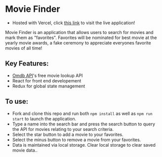 # Movie Finder
- Hosted with Vercel, click [this link](https://bl-shoppies.vercel.app/) to visit the live application!

Movie Finder is an application that allows users to search for movies and mark them as "favorites". Favorites will be nominated for best movie at the yearly movie awards, a fake ceremony to appreciate everyones favorite movies of all time!

## Key Features:
- [Omdb API](http://www.omdbapi.com/)'s free movie lookup API
- React for front end developement
- Redux for global state management

## To use:
- Fork and clone this repo and run both `npm install` as well as `npm run start` to launch the application.
- Type a name into the search bar and press the search button to query the API for movies relating to your search criteria.
- Select the star button to add a movie to your favorites.
- Select the minus button to remove a movie from your favorites.
- Data is maintained via local storage. Clear local storage to clear saved movie data..
